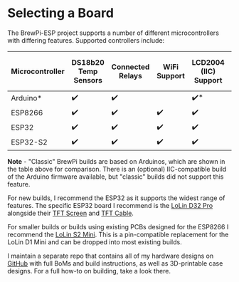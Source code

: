 # Selecting a Board

The BrewPi-ESP project supports a number of different microcontrollers with differing features. Supported controllers include:

| **Microcontroller** | **DS18b20 Temp Sensors** | **Connected Relays** | **WiFi Support**   | **LCD2004 (IIC) Support** | **TFT Screen Support** | **Kasa WiFi Relay** | **Tilt/Inkbird Bluetooth Temp Sensors** |
|---------------------|--------------------------|----------------------|--------------------|---------------------------|------------------------|---------------------|-----------------------------------------|
| Arduino*            | :heavy_check_mark:       | :heavy_check_mark:   |                    | :heavy_check_mark:*       |                        |                     |                                         |
| ESP8266             | :heavy_check_mark:       | :heavy_check_mark:   | :heavy_check_mark: | :heavy_check_mark:        |                        |                     |                                         |
| ESP32               | :heavy_check_mark:       | :heavy_check_mark:   | :heavy_check_mark: | :heavy_check_mark:        | :heavy_check_mark:     | :heavy_check_mark:  | :heavy_check_mark:                      |
| ESP32-S2            | :heavy_check_mark:       | :heavy_check_mark:   | :heavy_check_mark: | :heavy_check_mark:        |                        | :heavy_check_mark:  |                                         |

**Note** - "Classic" BrewPi builds are based on Arduinos, which are shown in the table above for comparison. There is an (optional) IIC-compatible build of the Arduino firmware available, but "classic" builds did not support this feature.

For new builds, I recommend the ESP32 as it supports the widest range of features. The specific ESP32 board I recommend is the [LoLin D32 Pro](https://www.aliexpress.us/item/2251832696801305.html) alongside their [TFT Screen](https://www.aliexpress.us/item/2251832733414978.html) and [TFT Cable](https://www.aliexpress.us/item/2251832662518722.html).

For smaller builds or builds using existing PCBs designed for the ESP8266 I recommend the [LoLin S2 Mini](https://www.aliexpress.us/item/3256802958877264.html). This is a pin-compatible replacement for the LoLin D1 Mini and can be dropped into most existing builds. 

I maintain a separate repo that contains all of my hardware designs on [GitHub](https://github.com/thorrak/thorrak_hardware/blob/master/BrewPi-ESP8266.md) with full BoMs and build instructions, as well as 3D-printable case designs. For a full how-to on building, take a look there. 
